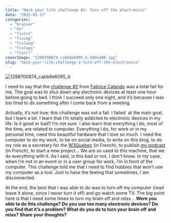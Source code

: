```yaml
---
title: "Hack your life challenge #2: Turn off the electronics"
date: "2012-01-17"
categories: 
  - "brainer"
  - "en"
  - "fixtxt"
  - "fiximg"
  - "fixlang"
  - "fixtags"
  - "fixurl"
coverImage: "1288700874_cabb8e6095_b-580x400.jpg"
slug: "hack-your-life-challenge-2-turn-off-the-electronics"
---
```


![](images/1288700874_cabb8e6095_b-580x400.jpg "1288700874_cabb8e6095_b")

I need to say that the [challenge #2](https://fabricecalando.com/hack-your-life-project-tune-out/) from [Fabrice Calando](https://fabricecalando.com) was a total fail for me. The goal was to shut down any electronic devices at least one hour before going to bed. I think I succeed only one night, and it’s because I was too tired to do something after I come back from a meeting.

Actually, it’s not true: this challenge was not a fail. I failed  at the main goal, but I learn a lot. I learn that I’m totally addicted to electronic devices in my life. Is it good or bad? I’m not sure. I also learn that everything I do, most of the time, are related to computer. Everything I do, for work or in my personal time, need this beautiful hardware that I love so much. I need the computer to do my work, to be on social media, to write on this blog, to do my role as a secretary for the [W3Quebec](https://w3qc.org) (in French), to publish [my podcast](https://wearegeek.org/) (in French), to start a new project… We are so used to this machine, that we do everything with it. As I said, is this bad or not, I don't know. In my case, when I’m not in an event or in a user group for work, I’m in front of the computer. This challenge told me that I need to find hobbies that won’t use my computer as a tool. Just to have the feeling that sometimes, I am disconnected.

At the end, the best that I was able to do was to turn off my computer (read leave it alone, since I never turn it off) and go watch some TV. The big point here is that I need some times to turn my brain off and relax… **Were you able to do this challenge? Do you use too many electronic devices? Do you find that it’s a problem? What do you do to turn your brain off and relax? Share your thoughts?**
